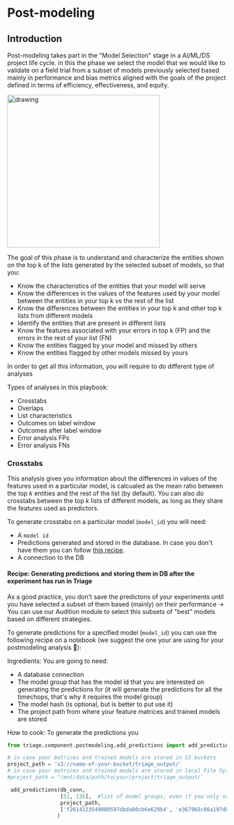 # Post-modeling 


## Introduction 

Post-modeling takes part in the "Model Selection" stage in a AI/ML/DS project life cycle. in this the phase we select the model that we would like to validate on a field trial from a subset of models previously selected based mainly in performance and bias metrics aligned with the goals of the project defined in terms of efficiency, effectiveness, and equity.  

<img src="project_life_cycle.png" alt="drawing" width="350"/>

The goal of this phase is to understand and characterize the entities shown on the top k of the lists generated by the selected subset of models, so that you: 

+ Know the characteristics of the entities that your model will serve 
+ Know the differences in the values of the features used by your model between the entities in your top k vs the rest of the list 
+ Know the differences between the entities in your top k and other top k lists from different models 
+ Identify the entities that are present in different lists 
+ Know the features associated with your errors in top k (FP) and the errors in the rest of your list (FN)
+ Know the entities flagged by your model and missed by others 
+ Know the entities flagged by other models missed by yours

In order to get all this information, you will require to do different type of analyses 

Types of analyses in this playbook: 

+ Crosstabs 
+ Overlaps 
+ List characteristics 
+ Outcomes on label window 
+ Outcomes after label window 
+ Error analysis FPs 
+ Error analysis FNs 


### Crosstabs 

This analysis gives you information about the differences in values of the features used in a particular model, is calcualed as the mean ratio between the top *k* entities and the rest of the list (by default). You can also do crosstabs between the top *k* lists of different models, as long as they share the features used as predictors. 

To generate crosstabs on a particular model (`model_id`) you will need: 

+ A `model id`
+ Predictions generated and stored in the database. In case you don't have them you can follow [this recipe]().
+ A connection to the DB



#### Recipe: Generating predictions and storing them in DB after the experiment has run in Triage

As a good practice, you don't save the predictons of your experiments until you have selected a subset of them based (mainly) on their performance $\rightarrow$ You can use our Audition module to select this subsets of "best" models based on different strategies. 

To generate predictions for a specified model (`model_id`) you can use the following recipe on a notebook (we suggest the one your are using for your postmodeling analysis 🙂): 

Ingredients: You are going to need: 

+ A database connection 
+ The model group that has the model id that you are interested on generating the predictions for (it will generate the predictions for all the timechops, that's why it requires the model group)
+ The model hash (is optional, but is better to put use it)
+ The project path from where your feature matrices and trained models are stored 

How to cook: To generate the predictions you 

```python
from triage.component.postmodeling.add_predictions import add_predictions

# in case your matrices and trained models are stored in S3 buckets
project_path = 's3://name-of-your-bucket/triage_output/'
# in case your matrices and trained models are stored in local File System
#project_path = "/mnt/data/path/to/your/project/triage_output/' 

 add_predictions(db_conn, 
                 [51, 135],  #list of model groups, even if you only send 1 model group send it as a list
                 project_path, 
                 ['f2614123549000597dbda80cb6e629b4', 'e367965c86a197dbf624245d5bea0203'] # list of experiment hashes associated with the model groups (optional!)
                )
```

